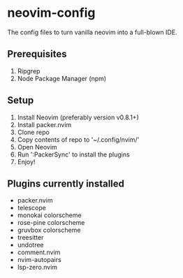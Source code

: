 # neovim-config
The config files to turn vanilla neovim into a full-blown IDE.

## Prerequisites
1. Ripgrep
2. Node Package Manager (npm)

## Setup
1. Install Neovim (preferably version v0.8.1+)
2. Install packer.nvim
3. Clone repo
4. Copy contents of repo to '~/.config/nvim/'
5. Open Neovim
6. Run ':PackerSync' to install the plugins
7. Enjoy!

## Plugins currently installed
- packer.nvim
- telescope
- monokai colorscheme
- rose-pine colorscheme
- gruvbox colorscheme
- treesitter
- undotree
- comment.nvim
- nvim-autopairs
- lsp-zero.nvim

